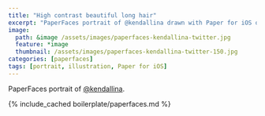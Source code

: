 ```yaml
---
title: "High contrast beautiful long hair"
excerpt: "PaperFaces portrait of @kendallina drawn with Paper for iOS on an iPad."
image: 
  path: &image /assets/images/paperfaces-kendallina-twitter.jpg 
  feature: *image
  thumbnail: /assets/images/paperfaces-kendallina-twitter-150.jpg
categories: [paperfaces]
tags: [portrait, illustration, Paper for iOS]
---
```


PaperFaces portrait of [@kendallina](https://twitter.com/kendallina).

{% include_cached boilerplate/paperfaces.md %}
